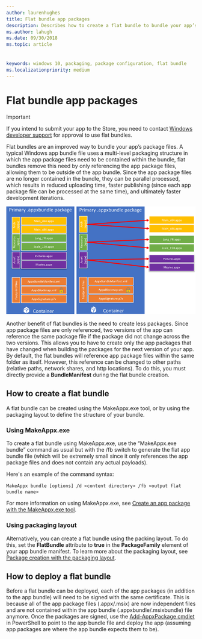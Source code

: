 ```yaml
---
author: laurenhughes
title: Flat bundle app packages
description: Describes how to create a flat bundle to bundle your app’s .appx package files with references to app packages.
ms.author: lahugh
ms.date: 09/30/2018
ms.topic: article


keywords: windows 10, packaging, package configuration, flat bundle
ms.localizationpriority: medium
---
```



# Flat bundle app packages 

> [!IMPORTANT]
> If you intend to submit your app to the Store, you need to contact [Windows developer support](https://developer.microsoft.com/windows/support) for approval to use flat bundles.

Flat bundles are an improved way to bundle your app’s package files. A typical Windows app bundle file uses a multi-level packaging structure in which the app package files need to be contained within the bundle, flat bundles remove this need by only referencing the app package files, allowing them to be outside of the app bundle. Since the app package files are no longer contained in the bundle, they can be parallel processed, which results in reduced uploading time, faster publishing (since each app package file can be processed at the same time), and ultimately faster development iterations.

![Flat Bundle Diagram](images/bundle-combined.png)

Another benefit of flat bundles is the need to create less packages. Since app package files are only referenced, two versions of the app can reference the same package file if the package did not change across the two versions. This allows you to have to create only the app packages that have changed when building the packages for the next version of your app.
By default, the flat bundles will reference app package files within the same folder as itself. However, this reference can be changed to other paths (relative paths, network shares, and http locations). To do this, you must directly provide a **BundleManifest** during the flat bundle creation. 

## How to create a flat bundle

A flat bundle can be created using the MakeAppx.exe tool, or by using the packaging layout to define the structure of your bundle.

### Using MakeAppx.exe
To create a flat bundle using MakeAppx.exe, use the “MakeAppx.exe bundle” command as usual but with the /fb switch to generate the flat app bundle file (which will be extremely small since it only references the app package files and does not contain any actual payloads). 

Here's an example of the command syntax:

```syntax
MakeAppx bundle [options] /d <content directory> /fb <output flat bundle name>
```

For more information on using MakeAppx.exe, see [Create an app package with the MakeAppx.exe tool](https://docs.microsoft.com/windows/uwp/packaging/create-app-package-with-makeappx-tool).

### Using packaging layout
Alternatively, you can create a flat bundle using the packing layout. To do this, set the **FlatBundle** attribute to **true** in the **PackageFamily** element of your app bundle manifest. To learn more about the packaging layout, see [Package creation with the packaging layout](packaging-layout.md).

## How to deploy a flat bundle 
Before a flat bundle can be deployed, each of the app packages (in addition to the app bundle) will need to be signed with the same certificate. This is because all of the app package files (.appx/.msix) are now independent files and are not contained within the app bundle (.appxbundle/.msixbundle) file anymore. Once the packages are signed, use the [Add-AppxPackage cmdlet](https://docs.microsoft.com/powershell/module/appx/add-appxpackage?view=win10-ps) in PowerShell to point to the app bundle file and deploy the app (assuming app packages are where the app bundle expects them to be). 